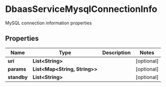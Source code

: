 

# DbaasServiceMysqlConnectionInfo

MySQL connection information properties

## Properties

| Name | Type | Description | Notes |
|------------ | ------------- | ------------- | -------------|
|**uri** | **List&lt;String&gt;** |  |  [optional] |
|**params** | **List&lt;Map&lt;String, String&gt;&gt;** |  |  [optional] |
|**standby** | **List&lt;String&gt;** |  |  [optional] |



